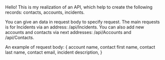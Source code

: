Hello! This is my realization of an API, which help to create the following records: contacts, accounts, incidents.

You can give an data in request body to specify request.
The main requests is for Incidents via an address: /api/Incidents.
You can also add new accounts and contacts via next addresses: /api/Accounts and /api/Contacts.

An example of request body:
{
account name,
contact first name,
contact last name,
contact email,
incident description,
}
